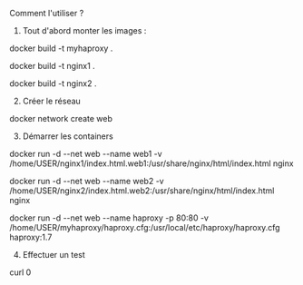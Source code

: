 Comment l'utiliser ?

1. Tout d'abord monter les images :

docker build -t myhaproxy .

docker build -t nginx1 . 

docker build -t nginx2 .

2. Créer le réseau 

docker network create web

3. Démarrer les containers

docker run -d --net web --name web1 -v /home/USER/nginx1/index.html.web1:/usr/share/nginx/html/index.html nginx

docker run -d --net web --name web2 -v /home/USER/nginx2/index.html.web2:/usr/share/nginx/html/index.html nginx

docker run -d --net web --name haproxy -p 80:80 -v /home/USER/myhaproxy/haproxy.cfg:/usr/local/etc/haproxy/haproxy.cfg haproxy:1.7

4. Effectuer un test

curl 0